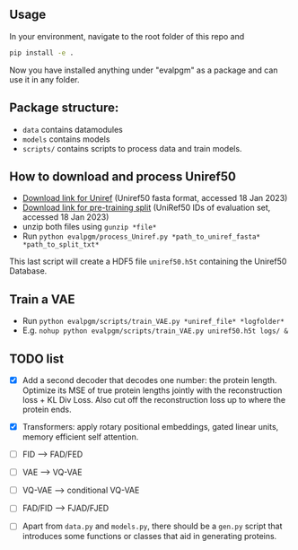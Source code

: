 ## Usage

In your environment, navigate to the root folder of this repo and
```bash
pip install -e .
```

Now you have installed anything under "evalpgm" as a package and can use it in any folder.

## Package structure:

- `data` contains datamodules
- `models` contains models
- `scripts/` contains scripts to process data and train models.

## How to download and process Uniref50
- [Download link for Uniref](https://www.uniprot.org/help/downloads) (Uniref50 fasta format, accessed 18 Jan 2023)
- [Download link for pre-training split](https://github.com/facebookresearch/esm#available-pretraining-split) (UniRef50 IDs of evaluation set, accessed 18 Jan 2023)
- unzip both files using `gunzip *file*`
- Run `python evalpgm/process_Uniref.py *path_to_uniref_fasta* *path_to_split_txt*`

This last script will create a HDF5 file `uniref50.h5t` containing the Uniref50 Database.

## Train a VAE
- Run `python evalpgm/scripts/train_VAE.py *uniref_file* *logfolder*`
- E.g. `nohup python evalpgm/scripts/train_VAE.py uniref50.h5t logs/ &`



## TODO list
- [x] Add a second decoder that decodes one number: the protein length. Optimize its MSE of true protein lengths jointly with the reconstruction loss + KL Div Loss. Also cut off the reconstruction loss up to where the protein ends.
- [x] Transformers: apply rotary positional embeddings, gated linear units, memory efficient self attention.
- [ ] FID --> FAD/FED
- [ ] VAE --> VQ-VAE
- [ ] VQ-VAE --> conditional VQ-VAE
- [ ] FAD/FID --> FJAD/FJED
- [ ] Apart from `data.py` and `models.py`, there should be a `gen.py` script that introduces some functions or classes that aid in generating proteins.

